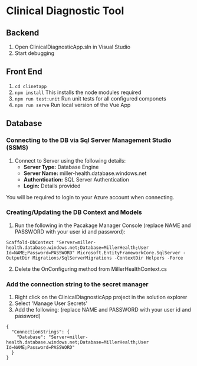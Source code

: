 # Clinical Diagnostic Tool

## Backend

1. Open ClinicalDiagnosticApp.sln in Visual Studio
2. Start debugging

## Front End

1. `cd clinetapp`
2. `npm install` This installs the node modules required
3. `npm run test:unit` Run unit tests for all configured componets
4. `npm run serve` Run local version of the Vue App


## Database

### Connecting to the DB via Sql Server Management Studio (SSMS)
1. Connect to Server using the following details:
   - **Server Type:** Database Engine
   - **Server Name:** miller-health.database.windows.net
   - **Authentication:** SQL Server Authentication
   - **Login:** Details provided

You will be required to login to your Azure account when connecting.

### Creating/Updating the DB Context and Models
1. Run the following in the Pacakage Manager Console (replace NAME and PASSWORD with your user id and password):
```
Scaffold-DbContext "Server=miller-health.database.windows.net;Database=MillerHealth;User Id=NAME;Password=PASSWORD" Microsoft.EntityFrameworkCore.SqlServer -OutputDir Migrations/SqlServerMigrations -ContextDir Helpers -Force
```

2. Delete the OnConfiguring method from MillerHealthContext.cs

### Add the connection string to the secret manager
1. Right click on the ClinicalDiagnosticApp project in the solution explorer
2. Select 'Manage User Secrets'
3. Add the following: (replace NAME and PASSWORD with your user id and password)
```
{
  "ConnectionStrings": {
    "Database": "Server=miller-health.database.windows.net;Database=MillerHealth;User Id=NAME;Password=PASSWORD"
  }
}
```